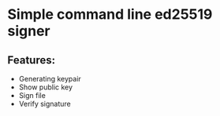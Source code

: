 # Simple command line ed25519 signer

## Features:

- Generating keypair
- Show public key
- Sign file
- Verify signature
